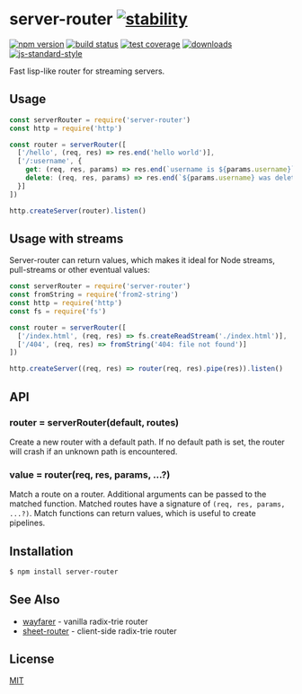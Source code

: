 # server-router [![stability][0]][1]
[![npm version][2]][3] [![build status][4]][5] [![test coverage][6]][7]
[![downloads][8]][9] [![js-standard-style][10]][11]

Fast lisp-like router for streaming servers.

## Usage
```js
const serverRouter = require('server-router')
const http = require('http')

const router = serverRouter([
  ['/hello', (req, res) => res.end('hello world')],
  ['/:username', {
    get: (req, res, params) => res.end(`username is ${params.username}`)],
    delete: (req, res, params) => res.end(`${params.username} was deleted`)]
  }]
])

http.createServer(router).listen()
```

## Usage with streams
Server-router can return values, which makes it ideal for Node streams,
pull-streams or other eventual values:
```js
const serverRouter = require('server-router')
const fromString = require('from2-string')
const http = require('http')
const fs = require('fs')

const router = serverRouter([
  ['/index.html', (req, res) => fs.createReadStream('./index.html')],
  ['/404', (req, res) => fromString('404: file not found')]
])

http.createServer((req, res) => router(req, res).pipe(res)).listen()
```

## API
### router = serverRouter(default, routes)
Create a new router with a default path. If no default path is set, the router
will crash if an unknown path is encountered.

### value = router(req, res, params, ...?)
Match a route on a router. Additional arguments can be passed to the matched
function. Matched routes have a signature of `(req, res, params, ...?)`. Match
functions can return values, which is useful to create pipelines.

## Installation
```sh
$ npm install server-router
```

## See Also
- [wayfarer](https://github.com/yoshuawuyts/wayfarer) - vanilla radix-trie
  router
- [sheet-router](https://github.com/yoshuawuyts/sheet-router) - client-side
  radix-trie router

## License
[MIT](https://tldrlegal.com/license/mit-license)

[0]: https://img.shields.io/badge/stability-experimental-orange.svg?style=flat-square
[1]: https://nodejs.org/api/documentation.html#documentation_stability_index
[2]: https://img.shields.io/npm/v/server-router.svg?style=flat-square
[3]: https://npmjs.org/package/server-router
[4]: https://img.shields.io/travis/yoshuawuyts/server-router/master.svg?style=flat-square
[5]: https://travis-ci.org/yoshuawuyts/server-router
[6]: https://img.shields.io/codecov/c/github/yoshuawuyts/server-router/master.svg?style=flat-square
[7]: https://codecov.io/github/yoshuawuyts/server-router
[8]: http://img.shields.io/npm/dm/server-router.svg?style=flat-square
[9]: https://npmjs.org/package/server-router
[10]: https://img.shields.io/badge/code%20style-standard-brightgreen.svg?style=flat-square
[11]: https://github.com/feross/standard
[12]: https://github.com/yoshuawuyts/wayfarer
